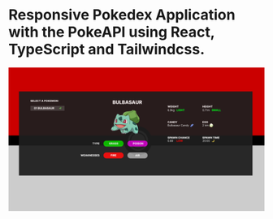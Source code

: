 # Responsive Pokedex Application with the PokeAPI using React, TypeScript and Tailwindcss. 
 
![Pokedex](https://github.com/diegov05/portfolio-v1/blob/main/src/assets/pokedex.png)
